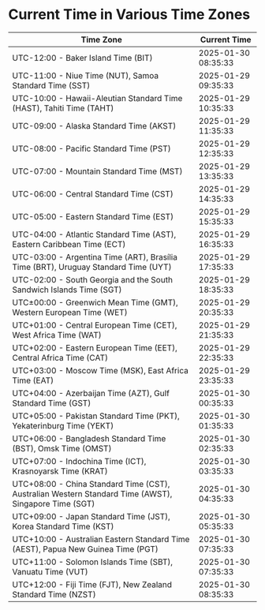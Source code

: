 # Current Time in Various Time Zones

| Time Zone | Current Time |
|-----------|--------------|
| UTC-12:00 - Baker Island Time (BIT) | 2025-01-30 08:35:33 |
| UTC-11:00 - Niue Time (NUT), Samoa Standard Time (SST) | 2025-01-29 09:35:33 |
| UTC-10:00 - Hawaii-Aleutian Standard Time (HAST), Tahiti Time (TAHT) | 2025-01-29 10:35:33 |
| UTC-09:00 - Alaska Standard Time (AKST) | 2025-01-29 11:35:33 |
| UTC-08:00 - Pacific Standard Time (PST) | 2025-01-29 12:35:33 |
| UTC-07:00 - Mountain Standard Time (MST) | 2025-01-29 13:35:33 |
| UTC-06:00 - Central Standard Time (CST) | 2025-01-29 14:35:33 |
| UTC-05:00 - Eastern Standard Time (EST) | 2025-01-29 15:35:33 |
| UTC-04:00 - Atlantic Standard Time (AST), Eastern Caribbean Time (ECT) | 2025-01-29 16:35:33 |
| UTC-03:00 - Argentina Time (ART), Brasília Time (BRT), Uruguay Standard Time (UYT) | 2025-01-29 17:35:33 |
| UTC-02:00 - South Georgia and the South Sandwich Islands Time (SGT) | 2025-01-29 18:35:33 |
| UTC±00:00 - Greenwich Mean Time (GMT), Western European Time (WET) | 2025-01-29 20:35:33 |
| UTC+01:00 - Central European Time (CET), West Africa Time (WAT) | 2025-01-29 21:35:33 |
| UTC+02:00 - Eastern European Time (EET), Central Africa Time (CAT) | 2025-01-29 22:35:33 |
| UTC+03:00 - Moscow Time (MSK), East Africa Time (EAT) | 2025-01-29 23:35:33 |
| UTC+04:00 - Azerbaijan Time (AZT), Gulf Standard Time (GST) | 2025-01-30 00:35:33 |
| UTC+05:00 - Pakistan Standard Time (PKT), Yekaterinburg Time (YEKT) | 2025-01-30 01:35:33 |
| UTC+06:00 - Bangladesh Standard Time (BST), Omsk Time (OMST) | 2025-01-30 02:35:33 |
| UTC+07:00 - Indochina Time (ICT), Krasnoyarsk Time (KRAT) | 2025-01-30 03:35:33 |
| UTC+08:00 - China Standard Time (CST), Australian Western Standard Time (AWST), Singapore Time (SGT) | 2025-01-30 04:35:33 |
| UTC+09:00 - Japan Standard Time (JST), Korea Standard Time (KST) | 2025-01-30 05:35:33 |
| UTC+10:00 - Australian Eastern Standard Time (AEST), Papua New Guinea Time (PGT) | 2025-01-30 07:35:33 |
| UTC+11:00 - Solomon Islands Time (SBT), Vanuatu Time (VUT) | 2025-01-30 07:35:33 |
| UTC+12:00 - Fiji Time (FJT), New Zealand Standard Time (NZST) | 2025-01-30 08:35:33 |
